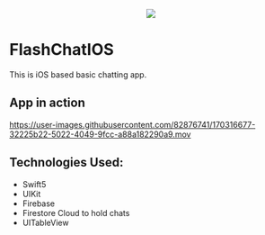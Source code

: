 <p align="center">
  <img src="https://github.com/sandeepsahanicodes/FlashChatIOS/blob/master/Flash%20Chat%20iOS13/Assets.xcassets/AppIcon.appiconset/180.png" />
</p>

# FlashChatIOS

This is iOS based basic chatting app.

## App in action

https://user-images.githubusercontent.com/82876741/170316677-32225b22-5022-4049-9fcc-a88a182290a9.mov

## Technologies Used:

- Swift5
- UIKit
- Firebase
- Firestore Cloud to hold chats
- UITableView
